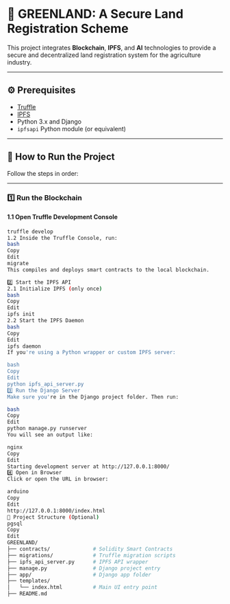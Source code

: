 ﻿# 🌱 GREENLAND: A Secure Land Registration Scheme

This project integrates **Blockchain**, **IPFS**, and **AI** technologies to provide a secure and decentralized land registration system for the agriculture industry.

---

## ⚙️ Prerequisites

- [Truffle](https://trufflesuite.com/)
- [IPFS](https://docs.ipfs.io/)
- Python 3.x and Django
- `ipfsapi` Python module (or equivalent)

---

## 🚀 How to Run the Project

Follow the steps in order:

---

### 1️⃣ Run the Blockchain

#### 1.1 Open Truffle Development Console

```bash
truffle develop
1.2 Inside the Truffle Console, run:
bash
Copy
Edit
migrate
This compiles and deploys smart contracts to the local blockchain.

2️⃣ Start the IPFS API
2.1 Initialize IPFS (only once)
bash
Copy
Edit
ipfs init
2.2 Start the IPFS Daemon
bash
Copy
Edit
ipfs daemon
If you're using a Python wrapper or custom IPFS server:

bash
Copy
Edit
python ipfs_api_server.py
3️⃣ Run the Django Server
Make sure you're in the Django project folder. Then run:

bash
Copy
Edit
python manage.py runserver
You will see an output like:

nginx
Copy
Edit
Starting development server at http://127.0.0.1:8000/
4️⃣ Open in Browser
Click or open the URL in browser:

arduino
Copy
Edit
http://127.0.0.1:8000/index.html
📂 Project Structure (Optional)
pgsql
Copy
Edit
GREENLAND/
├── contracts/              # Solidity Smart Contracts
├── migrations/             # Truffle migration scripts
├── ipfs_api_server.py      # IPFS API wrapper
├── manage.py               # Django project entry
├── app/                    # Django app folder
├── templates/
│   └── index.html          # Main UI entry point
├── README.md
